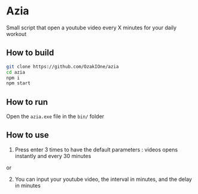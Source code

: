 # Azia

Small script that open a youtube video every X minutes for your daily workout

## How to build

```bash
git clone https://github.com/OzakIOne/azia
cd azia
npm i
npm start
```

## How to run

Open the `azia.exe` file in the `bin/` folder

## How to use

1. Press enter 3 times to have the default parameters : videos opens instantly and every 30 minutes

or

2. You can input your youtube video, the interval in minutes, and the delay in minutes